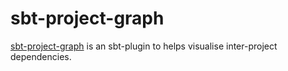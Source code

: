 # sbt-project-graph

  [sbt-project-graph]: https://github.com/dwijnand/sbt-project-graph

[sbt-project-graph] is an sbt-plugin to helps visualise inter-project dependencies.
